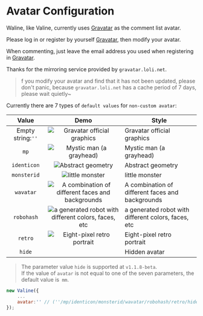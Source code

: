 # Avatar Configuration

Waline, like Valine, currently uses [Gravatar][1] as the comment list avatar.

Please log in or register by yourself [Gravatar][1], then modify your avatar.

When commenting, just leave the email address you used when registering in [Gravatar][1].

Thanks for the mirroring service provided by `gravatar.loli.net`.

> f you modify your avatar and find that it has not been updated, please don't panic, because `gravatar.loli.net` has a cache period of 7 days, please wait quietly~

Currently there are 7 types of `default values` for `non-custom avatar`:

|       Value       |                                                                Demo                                                                 | Style                                               |
| :---------------: | :---------------------------------------------------------------------------------------------------------------------------------: | --------------------------------------------------- |
| Empty string:`''` |                   ![Gravatar official graphics](//gravatar.loli.net/avatar/d41d8cd98f00b204e9800998ecf8427e?s=40)                   | Gravatar official graphics                          |
|       `mp`        |                  ![Mystic man (a grayhead)](//gravatar.loli.net/avatar/d41d8cd98f00b204e9800998ecf8427e?s=40&d=mp)                  | Mystic man (a grayhead)                             |
|    `identicon`    |                 ![Abstract geometry](//gravatar.loli.net/avatar/d41d8cd98f00b204e9800998ecf8427e?s=40&d=identicon)                  | Abstract geometry                                   |
|    `monsterid`    |                   ![little monster](//gravatar.loli.net/avatar/d41d8cd98f00b204e9800998ecf8427e?s=40&d=monsterid)                   | little monster                                      |
|     `wavatar`     |   ![A combination of different faces and backgrounds](//gravatar.loli.net/avatar/d41d8cd98f00b204e9800998ecf8427e?s=40&d=wavatar)   | A combination of different faces and backgrounds    |
|    `robohash`     | ![a generated robot with different colors, faces, etc](//gravatar.loli.net/avatar/d41d8cd98f00b204e9800998ecf8427e?s=40&d=robohash) | a generated robot with different colors, faces, etc |
|      `retro`      |               ![Eight-pixel retro portrait](//gravatar.loli.net/avatar/d41d8cd98f00b204e9800998ecf8427e?s=40&d=retro)               | Eight-pixel retro portrait                          |
|      `hide`       |                                                               &nbsp;                                                                | Hidden avatar                                       |

> The parameter value `hide` is supported at `v1.1.8-beta`.  
> If the value of `avatar` is not equal to one of the seven parameters, the default value is` mm`.

```js
new Valine({
    ...
    avatar:'' // (''/mp/identicon/monsterid/wavatar/robohash/retro/hide)
});
```

[1]:http://gravatar.com/